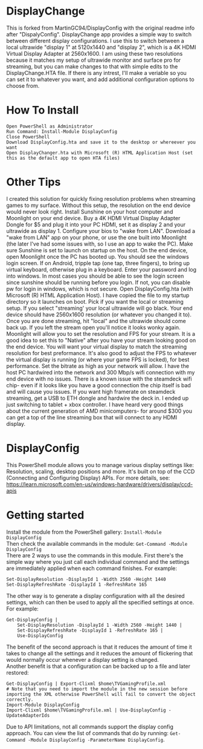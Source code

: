 # DisplayChange
This is forked from MartinGC94/DisplayConfig with the original readme info after "DispalyConfig".
DisplayChange app provides a simple way to switch between different display configurations. 
I use this to switch between a local ultrawide "display 1" at 5120x1440 and "display 2", which is a 4K HDMI Virtual Display Adapter at 2560x1600.
I am using these two resolutions because it matches my setup of ultrawide monitor and surface pro for streaming, but you can make changes to that with simple edits to the DisplayChange.HTA file.
If there is any intrest, I'll make a veriable so you can set it to whatever you want, and add additional configuration options to choose from. 

# How To Install 
```
Open PowerShell as Administrator 
Run Command: Install-Module DisplayConfig
Close PowerShell
Download DisplayConfig.hta and save it to the desktop or whereever you want
Open DisplayChanger.hta with Microsoft (R) HTML Application Host (set this as the default app to open HTA files)
```

# Other Tips 
I created this solution for quickly fixing resolution problems when streaming games to my surface. Without this setup, the resolution on the end device would never look right. 
Install Sunshine on your host computer and Moonlight on your end device. 
Buy a 4K HDMI Virtual Display Adapter Dongle for $5 and plug it into your PC HDMI, set it as display 2 and your ultrawide as display 1.
Configure your bios to "wake from LAN". 
Download a "wake from LAN" app on your phone, or use the one built into Moonlight (the later I've had some issues with, so I use an app to wake the PC). 
Make sure Sunshine is set to launch on startup on the host.
On the end device, open Moonlight once the PC has booted up. You should see the windows login screen. If on Android, tripple tap (one tap, three fingers), to bring up virtual keyboard, otherwise plug in a keyboard. Enter your password and log into windows. In most cases you should be able to see the login screen since sunshine should be running before you login. If not, you can disable pw for login in windows, which is not secure. 
Open DisplayConfig.hta (with Microsoft (R) HTML Application Host). I have copied the file to my startup directory so it launches on boot.
Pick if you want the local or streaming setup. If you select "streaming' your local ultrawide will go black. Your end device should have 2560x1600 resolution (or whatever you changed it to). Once you are done streaming, hit "local" and the ultrawide should come back up. If you left the stream open you'll notice it looks wonky again. 
Moonlight will allow you to set the resolution and FPS for your stream. It is a good idea to set this to "Native" after you have your stream looking good on the end device. You will want your virtual display to match the streaming resolution for best preformance. It's also good to adjust the FPS to whatever the virtual display is running (or where your game FPS is locked), for best performance. Set the bitrate as high as your network will allow. I have the host PC hardwired into the network and 300 Mbp/s wifi connection with my end device with no issues.
There is a known issue with the steamdeck wifi chip- even if it looks like you have a good connection the chip itself is bad and will cause you issues. If you want high framerate on steamdeck streaming, get a USB to ETH dongle and hardwire the deck in. I ended up just switching to tablet + xbox controller. I have heard very good things about the current generation of AMD minicomputers- for around $300 you can get a top of the line streaming box that will connect to any HDMI display.  

# DisplayConfig
This PowerShell module allows you to manage various display settings like: Resolution, scaling, desktop positions and more.
It's built on top of the CCD (Connecting and Configuring Display) APIs. For more details, see: https://learn.microsoft.com/en-us/windows-hardware/drivers/display/ccd-apis

# Getting started
Install the module from the PowerShell gallery: `Install-Module DisplayConfig`  
Then check the available commands in the module: `Get-Command -Module DisplayConfig`  
There are 2 ways to use the commands in this module. First there's the simple way where you just call each individual command and the settings are immediately applied when each command finishes. For example:
```
Set-DisplayResolution -DisplayId 1 -Width 2560 -Height 1440
Set-DisplayRefreshRate -DisplayId 1 -RefreshRate 165
```
The other way is to generate a display configuration with all the desired settings, which can then be used to apply all the specified settings at once. For example:
```
Get-DisplayConfig |
    Set-DisplayResolution -DisplayId 1 -Width 2560 -Height 1440 |
    Set-DisplayRefreshRate -DisplayId 1 -RefreshRate 165 |
    Use-DisplayConfig
```
The benefit of the second approach is that it reduces the amount of time it takes to change all the settings and it reduces the amount of flickering that would normally occur whenever a display setting is changed.  
Another benefit is that a configuration can be backed up to a file and later restored:
```
Get-DisplayConfig | Export-Clixml $home\TVGamingProfile.xml
# Note that you need to import the module in the new session before importing the XML otherwise PowerShell will fail to convert the object correctly.
Import-Module DisplayConfig
Import-Clixml $home\TVGamingProfile.xml | Use-DisplayConfig -UpdateAdapterIds
```
Due to API limitations, not all commands support the display config approach. You can view the list of commands that do by running: `Get-Command -Module DisplayConfig -ParameterName DisplayConfig`.
